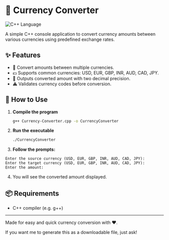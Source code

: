 # 💱 Currency Converter
![C++ Language](https://img.shields.io/badge/Language-C++-blue)

A simple C++ console application to convert currency amounts between various currencies using predefined exchange rates.

## ✨ Features

- 🔄 Convert amounts between multiple currencies.
- 💵 Supports common currencies: USD, EUR, GBP, INR, AUD, CAD, JPY.
- 🎯 Outputs converted amount with two decimal precision.
- ⚠️ Validates currency codes before conversion.

## 🚀 How to Use

1. **Compile the program**
    ```bash
    g++ Currency-Converter.cpp -o CurrencyConverter
    ```
2. **Run the executable**
    ```bash
    ./CurrencyConverter
    ```

3. **Follow the prompts:**
```
Enter the source currency (USD, EUR, GBP, INR, AUD, CAD, JPY):
Enter the target currency (USD, EUR, GBP, INR, AUD, CAD, JPY):
Enter the amount:
```

4. You will see the converted amount displayed.

## 📦 Requirements

- C++ compiler (e.g. g++)

***

Made for easy and quick currency conversion with ❤️.

If you want me to generate this as a downloadable file, just ask!
